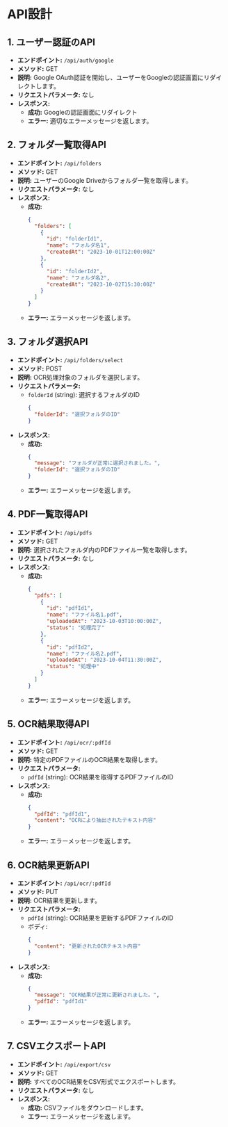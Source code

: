 # API設計
## 1. ユーザー認証のAPI
- **エンドポイント:** `/api/auth/google`
- **メソッド:** GET
- **説明:** Google OAuth認証を開始し、ユーザーをGoogleの認証画面にリダイレクトします。
- **リクエストパラメータ:** なし
- **レスポンス:**
  - **成功:** Googleの認証画面にリダイレクト
  - **エラー:** 適切なエラーメッセージを返します。

## 2. フォルダ一覧取得API

- **エンドポイント:** `/api/folders`
- **メソッド:** GET
- **説明:** ユーザーのGoogle Driveからフォルダ一覧を取得します。
- **リクエストパラメータ:** なし
- **レスポンス:**
  - **成功:**
    ```json
    {
      "folders": [
        {
          "id": "folderId1",
          "name": "フォルダ名1",
          "createdAt": "2023-10-01T12:00:00Z"
        },
        {
          "id": "folderId2",
          "name": "フォルダ名2",
          "createdAt": "2023-10-02T15:30:00Z"
        }
      ]
    }
    ```
  - **エラー:** エラーメッセージを返します。

## 3. フォルダ選択API

- **エンドポイント:** `/api/folders/select`
- **メソッド:** POST
- **説明:** OCR処理対象のフォルダを選択します。
- **リクエストパラメータ:**
  - `folderId` (string): 選択するフォルダのID
    ```json
    {
      "folderId": "選択フォルダのID"
    }
    ```
- **レスポンス:**
  - **成功:**
    ```json
    {
      "message": "フォルダが正常に選択されました。",
      "folderId": "選択フォルダのID"
    }
    ```
  - **エラー:** エラーメッセージを返します。

## 4. PDF一覧取得API

- **エンドポイント:** `/api/pdfs`
- **メソッド:** GET
- **説明:** 選択されたフォルダ内のPDFファイル一覧を取得します。
- **リクエストパラメータ:** なし
- **レスポンス:**
  - **成功:**
    ```json
    {
      "pdfs": [
        {
          "id": "pdfId1",
          "name": "ファイル名1.pdf",
          "uploadedAt": "2023-10-03T10:00:00Z",
          "status": "処理完了"
        },
        {
          "id": "pdfId2",
          "name": "ファイル名2.pdf",
          "uploadedAt": "2023-10-04T11:30:00Z",
          "status": "処理中"
        }
      ]
    }
    ```
  - **エラー:** エラーメッセージを返します。

## 5. OCR結果取得API

- **エンドポイント:** `/api/ocr/:pdfId`
- **メソッド:** GET
- **説明:** 特定のPDFファイルのOCR結果を取得します。
- **リクエストパラメータ:**
  - `pdfId` (string): OCR結果を取得するPDFファイルのID
- **レスポンス:**
  - **成功:**
    ```json
    {
      "pdfId": "pdfId1",
      "content": "OCRにより抽出されたテキスト内容"
    }
    ```
  - **エラー:** エラーメッセージを返します。

## 6. OCR結果更新API

- **エンドポイント:** `/api/ocr/:pdfId`
- **メソッド:** PUT
- **説明:** OCR結果を更新します。
- **リクエストパラメータ:**
  - `pdfId` (string): OCR結果を更新するPDFファイルのID
  - ボディ:
    ```json
    {
      "content": "更新されたOCRテキスト内容"
    }
    ```
- **レスポンス:**
  - **成功:**
    ```json
    {
      "message": "OCR結果が正常に更新されました。",
      "pdfId": "pdfId1"
    }
    ```
  - **エラー:** エラーメッセージを返します。

## 7. CSVエクスポートAPI

- **エンドポイント:** `/api/export/csv`
- **メソッド:** GET
- **説明:** すべてのOCR結果をCSV形式でエクスポートします。
- **リクエストパラメータ:** なし
- **レスポンス:**
  - **成功:** CSVファイルをダウンロードします。
  - **エラー:** エラーメッセージを返します。

```
